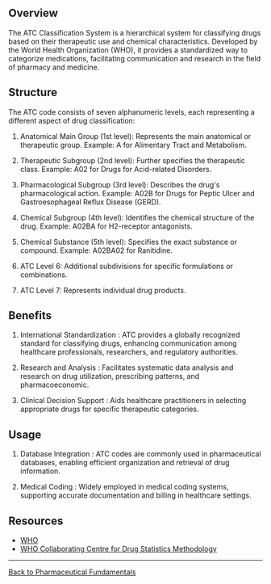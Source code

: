
## Overview
The ATC Classification System is a hierarchical system for classifying drugs based on their therapeutic use and chemical characteristics. Developed by the World Health Organization (WHO), it provides a standardized way to categorize medications, facilitating communication and research in the field of pharmacy and medicine.

## Structure
The ATC code consists of seven alphanumeric levels, each representing a different aspect of drug classification:

1. Anatomical Main Group (1st level): Represents the main anatomical or therapeutic group.  Example: A for Alimentary Tract and Metabolism.

1. Therapeutic Subgroup (2nd level): Further specifies the therapeutic class. Example: A02 for Drugs for Acid-related Disorders.

1. Pharmacological Subgroup (3rd level): Describes the drug's pharmacological action. Example: A02B for Drugs for Peptic Ulcer and Gastroesophageal Reflux Disease (GERD).

1. Chemical Subgroup (4th level): Identifies the chemical structure of the drug. Example: A02BA for H2-receptor antagonists.

1. Chemical Substance (5th level): Specifies the exact substance or compound. Example: A02BA02 for Ranitidine.

1. ATC Level 6: Additional subdivisions for specific formulations or combinations.
1. ATC Level 7: Represents individual drug products.

## Benefits
1. International Standardization : ATC provides a globally recognized standard for classifying drugs, enhancing communication among healthcare professionals, researchers, and regulatory authorities.

1. Research and Analysis : Facilitates systematic data analysis and research on drug utilization, prescribing patterns, and pharmacoeconomic.

1. Clinical Decision Support : Aids healthcare practitioners in selecting appropriate drugs for specific therapeutic categories.

## Usage
1. Database Integration : ATC codes are commonly used in pharmaceutical databases, enabling efficient organization and retrieval of drug information.

1. Medical Coding : Widely employed in medical coding systems, supporting accurate documentation and billing in healthcare settings.


## Resources
* [WHO]( https://www.who.int/tools/atc-ddd-toolkit/atc-classification#:~:text=In%20the%20Anatomical%20Therapeutic%20Chemical,groups%20at%20five%20different%20levels)
* [WHO Collaborating Centre for Drug Statistics Methodology](https://www.whocc.no/atc_ddd_index/)



***


[Back to Pharmaceutical Fundamentals](https://github.com/hmislk/hmis/wiki/Pharmaceutical-Fundamentals)
